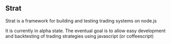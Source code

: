 Strat
-----

Strat is a framework for building and testing trading systems on node.js

It is currently in alpha state. The eventual goal is to allow easy
development and backtesting of trading strategies using javascript (or coffeescript)
